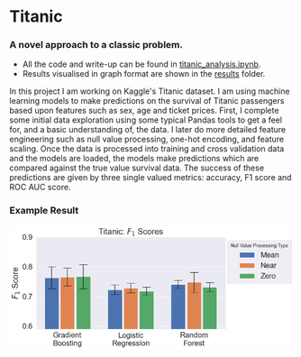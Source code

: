 # Titanic
### A novel approach to a classic problem.

- All the code and write-up can be found in [titanic_analysis.ipynb](https://github.com/michaeltroche/titanic/blob/main/titanic_analysis.ipynb).
- Results visualised in graph format are shown in the [results](https://github.com/michaeltroche/titanic/tree/main/results) folder.

In this project I am working on Kaggle's Titanic dataset. I am using machine learning models to make predictions on the survival of Titanic passengers based upon features such as sex, age and ticket prices. First, I complete some initial data exploration using some typical Pandas tools to get a feel for, and a basic understanding of, the data. I later do more detailed feature engineering such as null value processing, one-hot encoding, and feature scaling. Once the data is processed into training and cross validation data and the models are loaded, the models make predictions which are compared against the true value survival data. The success of these predictions are given by three single valued metrics: accuracy, F1 score and ROC AUC score.


### Example Result
![F1 Results](./results/f1_results.png)
